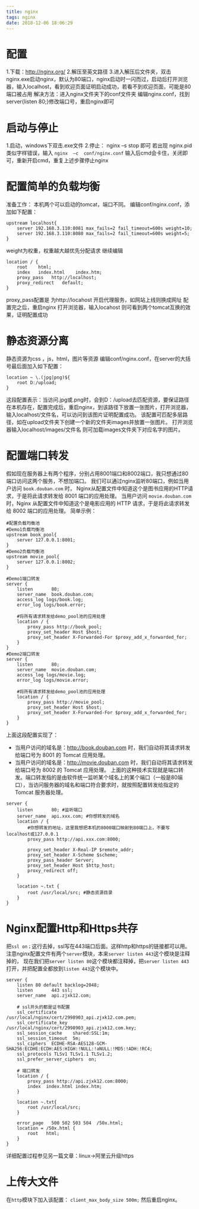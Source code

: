 ```yaml
---
title: nginx
tags: nginx
date: 2018-12-06 18:06:29
---
```


# 配置
1.下载：http://nginx.org/
2.解压至英文路径
3.进入解压后文件夹，双击nginx.exe启动nginx，默认为80端口，nginx启动时一闪而过，启动后打开浏览器，输入localhost，看到欢迎页面证明启动成功，若看不到欢迎页面，可能是80端口被占用
解决方法：进入nginx文件夹下的conf文件夹
编辑nginx.conf，找到server{listen   80;}修改端口号，重启nginx即可

# 启动与停止
1.启动，windows下双击.exe文件
2.停止： nginx  –s  stop 即可
若出现  nginx.pid 类似字样错误，输入
`nginx  –c  conf/nginx.conf`
输入后cmd会卡住，关闭即可，重新开启cmd，重复上述步骤停止nginx

# 配置简单的负载均衡
准备工作：
本机两个可以启动的tomcat，端口不同。
编辑conf/nginx.conf，添加如下配置：
```
upstream localhost{
    server 192.168.3.110:8081 max_fails=2 fail_timeout=600s weight=10;
    server 192.168.3.110:8080 max_fails=2 fail_timeout=600s weight=5;
}
```
weight为权重，权重越大越优先分配请求
继续编辑
```
location / {
    root    html;
    index   index.html    index.htm;
    proxy_pass   http://localhost;
    proxy_redirect   default;
}
```
proxy_pass配置是 为http://locahost 开启代理服务，如网站上线则换成网址
配置完之后，重启nginx
打开浏览器，输入locahost 则可看到两个tomcat互换的效果，证明配置成功

# 静态资源分离
静态资源为css ，js，html，图片等资源
编辑conf/nginx.conf，在server的大括号最后面加入如下配置：
```
location ~ \.(jpg|png)${
    root D:/upload;
}
```
这段配置表示：当访问.jpg或.png时，会到D：/upload去匹配资源，要保证路径在本机存在，配置完成后，重启nginx，到该路径下放置一张图片，打开浏览器，输入localhost/文件名，可以访问到该图片证明配置成功。
该配置可匹配多层路径，如在upload文件夹下创建一个新的文件夹images并放置一张图片。
打开浏览器输入localhost/images/文件名  则可加载images文件夹下对应名字的图片。

# 配置端口转发
假如现在服务器上有两个程序，分别占用8001端口和8002端口，我只想通过80端口访问这两个服务，不想加端口。
我们可以通过nginx监听80端口，例如当用户访问 `book.douban.com` 时，
Nginx从配置文件中知道这个是图书应用的HTTP请求，于是将此请求转发给 8001 端口的应用处理。
当用户访问 `movie.douban.com` 时，Nginx 从配置文件中知道这个是电影应用的 HTTP 请求，于是将此请求转发给 8002 端口的应用处理。
简单示例：
```
#配置负载均衡池
#Demo1负载均衡池
upstream book_pool{
    server 127.0.0.1:8001;
}
#Demo2负载均衡池
upstream movie_pool{
    server 127.0.0.1:8002;
}

#Demo1端口转发
server {
    listen       80;
    server_name  book.douban.com;
    access_log logs/book.log;
    error_log logs/book.error;
    
    #将所有请求转发给demo_pool池的应用处理
    location / {
        proxy_pass http://book_pool;
        proxy_set_header Host $host;
        proxy_set_header X-Forwarded-For $proxy_add_x_forwarded_for;
    }
}
#Demo2端口转发
server {
    listen       80;
    server_name  movie.douban.com;
    access_log logs/movie.log;
    error_log logs/movie.error;
    
    #将所有请求转发给demo_pool池的应用处理
    location / {
        proxy_pass http://movie_pool;
        proxy_set_header Host $host;
        proxy_set_header X-Forwarded-For $proxy_add_x_forwarded_for;
    }
}
```
上面这段配置实现了：
- 当用户访问的域名是：http://book.douban.com 时，我们自动将其请求转发给端口号为 8001 的 Tomcat 应用处理。
- 当用户访问的域名是：http://movie.douban.com 时，我们自动将其请求转发给端口号为 8002 的 Tomcat 应用处理。
上面的这种技术实现就是端口转发。端口转发指的是由软件统一监听某个域名上的某个端口（一般是80端口），当访问服务器的域名和端口符合要求时，就按照配置转发给指定的 Tomcat 服务器处理。

```
server {
	listen       80; #监听端口
	server_name  api.xxx.com; #你想转发的域名
	location / {
	    #你想转发的地址，这里我想把本机的8000端口映射到80端口上，不要写localhost或127.0.0.1
		proxy_pass http://api.xxx.com:8000;
		
		proxy_set_header X-Real-IP $remote_addr;
		proxy_set_header X-Scheme $scheme;
		proxy_pass_header Server;
		proxy_set_header Host $http_host;
		proxy_redirect off;
	}

	location ~.txt {
		root /usr/local/src; #静态资源目录
	}
}
```

# Nginx配置Http和Https共存
把`ssl on；`这行去掉，ssl写在443端口后面。这样http和https的链接都可以用。
注意nginx配置文件有两个`server`模块，本来`server listen 443`这个模块是注释掉的，
现在我们把`server listen 80`这个模块都注释掉，把`server listen 443`打开，并把配置全都放到`listen 443`这个模块中。
```
server {
	listen 80 default backlog=2048;
	listen       443 ssl;
	server_name  api.zjxk12.com;

	# ssl开头的都是证书配置
	ssl_certificate      /usr/local/nginx/cert/2998903_api.zjxk12.com.pem;
	ssl_certificate_key  /usr/local/nginx/cert/2998903_api.zjxk12.com.key;
	ssl_session_cache    shared:SSL:1m;
	ssl_session_timeout  5m;
	ssl_ciphers  ECDHE-RSA-AES128-GCM-SHA256:ECDHE:ECDH:AES:HIGH:!NULL:!aNULL:!MD5:!ADH:!RC4;
	ssl_protocols TLSv1 TLSv1.1 TLSv1.2;
	ssl_prefer_server_ciphers  on;

	# 端口转发
	location / {
		proxy_pass http://api.zjxk12.com:8000;
		index  index.html index.htm;
	}

	location ~.txt{
		root /usr/local/src;
	}

	error_page   500 502 503 504  /50x.html;
	location = /50x.html {
		root   html;
	}
}
```
详细配置过程参见另一篇文章：linux->阿里云升级https

# 上传大文件
在`http`模块下加入该配置：
`client_max_body_size 500m;`
然后重启nginx。